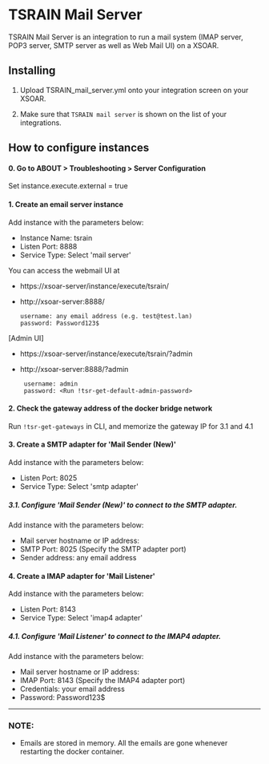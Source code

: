 TSRAIN Mail Server
===========

TSRAIN Mail Server is an integration to run a mail system (IMAP server, POP3 server, SMTP server as well as Web Mail UI) on a XSOAR.


Installing
----------

1. Upload TSRAIN_mail_server.yml onto your integration screen on your XSOAR.

2. Make sure that `TSRAIN mail server` is shown on the list of your integrations.


How to configure instances
----------

#### 0.  Go to ABOUT > Troubleshooting > Server Configuration

  Set  instance.execute.external = true


#### 1. Create an email server instance

  Add instance with the parameters below:
   - Instance Name: tsrain
   - Listen Port: 8888
   - Service Type: Select 'mail server'

  You can access the webmail UI at
   - https://xsoar-server/instance/execute/tsrain/
   - http://xsoar-server:8888/
    
      ```
      username: any email address (e.g. test@test.lan)
      password: Password123$
      ```

   [Admin UI]
   - https://xsoar-server/instance/execute/tsrain/?admin
   - http://xsoar-server:8888/?admin
 
      ```
       username: admin
       password: <Run !tsr-get-default-admin-password>
      ```

#### 2. Check the gateway address of the docker bridge network

  Run `!tsr-get-gateways` in CLI,
  and memorize the gateway IP for 3.1 and 4.1


#### 3. Create a SMTP adapter for 'Mail Sender (New)'

 Add instance with the parameters below:
  - Listen Port: 8025
  - Service Type: Select 'smtp adapter'

##### 3.1. Configure 'Mail Sender (New)' to connect to the SMTP adapter.

 Add instance with the parameters below:
  - Mail server hostname or IP address: <gateway IP>
  - SMTP Port: 8025  (Specify the SMTP adapter port)
  - Sender address: any email address


#### 4. Create a IMAP adapter for 'Mail Listener'

 Add instance with the parameters below:
  - Listen Port: 8143
  - Service Type: Select 'imap4 adapter'

##### 4.1. Configure 'Mail Listener' to connect to the IMAP4 adapter.
 Add instance with the parameters below:
  - Mail server hostname or IP address: <gateway IP>
  - IMAP Port: 8143 (Specify the IMAP4 adapter port)
   - Credentials: your email address
   - Password: Password123$


----------
### NOTE:
 - Emails are stored in memory. All the emails are gone whenever restarting the docker container.
  
